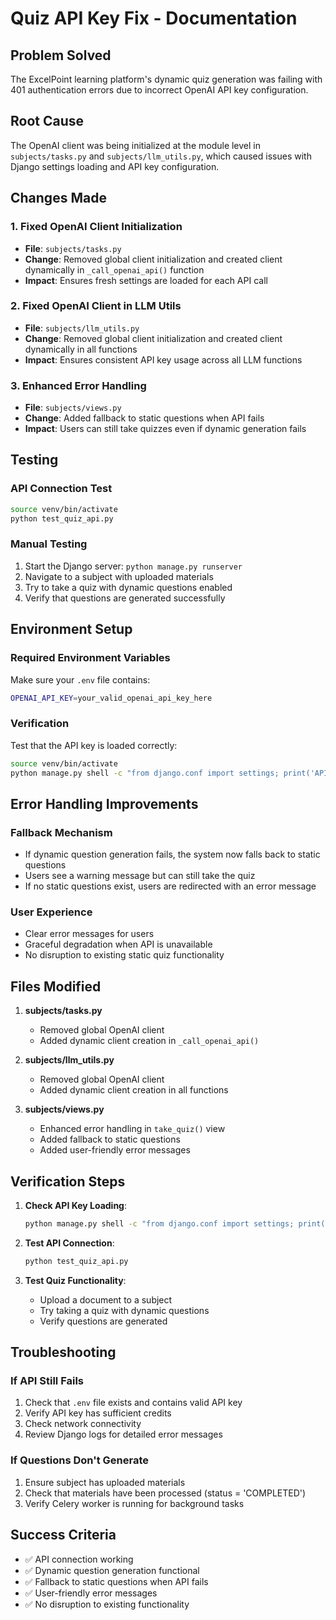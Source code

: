 # Quiz API Key Fix - Documentation

## Problem Solved
The ExcelPoint learning platform's dynamic quiz generation was failing with 401 authentication errors due to incorrect OpenAI API key configuration.

## Root Cause
The OpenAI client was being initialized at the module level in `subjects/tasks.py` and `subjects/llm_utils.py`, which caused issues with Django settings loading and API key configuration.

## Changes Made

### 1. Fixed OpenAI Client Initialization
- **File**: `subjects/tasks.py`
- **Change**: Removed global client initialization and created client dynamically in `_call_openai_api()` function
- **Impact**: Ensures fresh settings are loaded for each API call

### 2. Fixed OpenAI Client in LLM Utils
- **File**: `subjects/llm_utils.py`
- **Change**: Removed global client initialization and created client dynamically in all functions
- **Impact**: Ensures consistent API key usage across all LLM functions

### 3. Enhanced Error Handling
- **File**: `subjects/views.py`
- **Change**: Added fallback to static questions when API fails
- **Impact**: Users can still take quizzes even if dynamic generation fails

## Testing

### API Connection Test
```bash
source venv/bin/activate
python test_quiz_api.py
```

### Manual Testing
1. Start the Django server: `python manage.py runserver`
2. Navigate to a subject with uploaded materials
3. Try to take a quiz with dynamic questions enabled
4. Verify that questions are generated successfully

## Environment Setup

### Required Environment Variables
Make sure your `.env` file contains:
```bash
OPENAI_API_KEY=your_valid_openai_api_key_here
```

### Verification
Test that the API key is loaded correctly:
```bash
source venv/bin/activate
python manage.py shell -c "from django.conf import settings; print('API Key loaded:', 'Yes' if settings.OPENAI_API_KEY else 'No')"
```

## Error Handling Improvements

### Fallback Mechanism
- If dynamic question generation fails, the system now falls back to static questions
- Users see a warning message but can still take the quiz
- If no static questions exist, users are redirected with an error message

### User Experience
- Clear error messages for users
- Graceful degradation when API is unavailable
- No disruption to existing static quiz functionality

## Files Modified

1. **subjects/tasks.py**
   - Removed global OpenAI client
   - Added dynamic client creation in `_call_openai_api()`

2. **subjects/llm_utils.py**
   - Removed global OpenAI client
   - Added dynamic client creation in all functions

3. **subjects/views.py**
   - Enhanced error handling in `take_quiz()` view
   - Added fallback to static questions
   - Added user-friendly error messages

## Verification Steps

1. **Check API Key Loading**:
   ```bash
   python manage.py shell -c "from django.conf import settings; print(settings.OPENAI_API_KEY[:20] + '...')"
   ```

2. **Test API Connection**:
   ```bash
   python test_quiz_api.py
   ```

3. **Test Quiz Functionality**:
   - Upload a document to a subject
   - Try taking a quiz with dynamic questions
   - Verify questions are generated

## Troubleshooting

### If API Still Fails
1. Check that `.env` file exists and contains valid API key
2. Verify API key has sufficient credits
3. Check network connectivity
4. Review Django logs for detailed error messages

### If Questions Don't Generate
1. Ensure subject has uploaded materials
2. Check that materials have been processed (status = 'COMPLETED')
3. Verify Celery worker is running for background tasks

## Success Criteria
- ✅ API connection working
- ✅ Dynamic question generation functional
- ✅ Fallback to static questions when API fails
- ✅ User-friendly error messages
- ✅ No disruption to existing functionality 